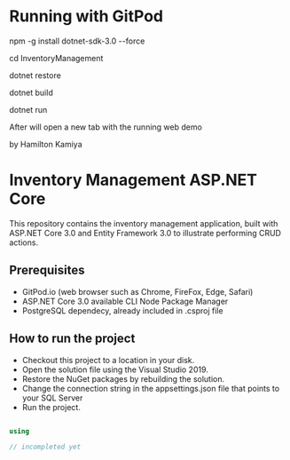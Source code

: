 # Running with GitPod
npm -g install dotnet-sdk-3.0 --force

cd InventoryManagement

dotnet restore

dotnet build

dotnet run

After will open a new tab with the running web demo

by Hamilton Kamiya

# Inventory Management ASP.NET Core
This repository contains the inventory management application, built with ASP.NET Core 3.0 and Entity Framework 3.0 to illustrate performing CRUD actions. 

## Prerequisites

* GitPod.io (web browser such as Chrome, FireFox, Edge, Safari)
* ASP.NET Core 3.0 available CLI Node Package Manager
* PostgreSQL dependecy, already included in .csproj file


## How to run the project

* Checkout this project to a location in your disk.
* Open the solution file using the Visual Studio 2019.
* Restore the NuGet packages by rebuilding the solution.
* Change the connection string in the appsettings.json file that points to your SQL Server
* Run the project.

```C#

using 

// incompleted yet



```
